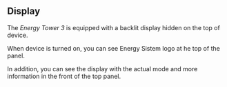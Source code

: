 ## Display

The *Energy  Tower 3* is equipped with a backlit display hidden on the top of device.

When device is turned on, you can see Energy Sistem logo at he top of the panel.

In addition, you can see the display with the actual mode and more information in the front of the top panel.


